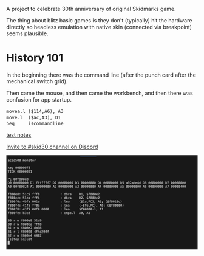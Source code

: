 A project to celebrate 30th anniversary of original Skidmarks game.

The thing about blitz basic games is they don't (typically) hit the hardware directly so headless emulation with native skin (connected via breakpoint) seems plausible.



History 101
===========

In the beginning there was the command line (after the punch card after the mechanical switch grid).

Then came the mouse, and then came the workbench, and then there was confusion for app startup.

    movea.l ($114,A6), A3
    move.l  ($ac,A3), D1
    beq     iscommandline


[test notes](notes.txt)

[Invite to #skid30 channel on Discord](https://discord.gg/QRx5tDjqx)

![acid500 monitor tool](media/acid500monitor.png)
